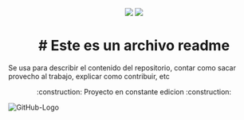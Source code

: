<p align="center">
<a href="https://github.com/badges/shields/pulse" alt="Activity">
        <img src="https://img.shields.io/github/commit-activity/w/adridsz/DWES" /></a>
        <img src="https://img.shields.io/github/stars/adridsz"/>
</p>
<h1 align="center"> # Este es un archivo readme </h1>
Se usa para describir el contenido del repositorio, contar como sacar provecho al trabajo, 
explicar como contribuir, etc

<p align="center">
  :construction: Proyecto en constante edicion :construction:
</p>

![GitHub-Logo](https://github.com/adridsz/DWES/assets/145338672/900fb38f-9a67-4706-9469-7137fa57d605)
